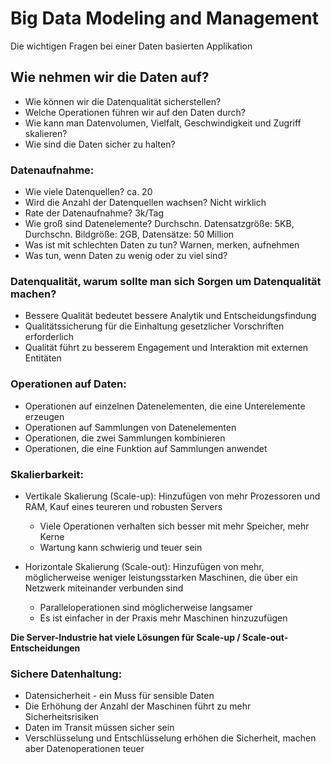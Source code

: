 # Big Data Modeling and Management
Die wichtigen Fragen bei einer Daten basierten Applikation

## Wie nehmen wir die Daten auf?
- Wie können wir die Datenqualität sicherstellen?
- Welche Operationen führen wir auf den Daten durch?
- Wie kann man Datenvolumen, Vielfalt, Geschwindigkeit und Zugriff skalieren?
- Wie sind die Daten sicher zu halten?

### Datenaufnahme:
- Wie viele Datenquellen? ca. 20
- Wird die Anzahl der Datenquellen wachsen? Nicht wirklich
- Rate der Datenaufnahme? 3k/Tag
- Wie groß sind Datenelemente? Durchschn. Datensatzgröße: 5KB, Durchschn. Bildgröße: 2GB, Datensätze: 50 Million
- Was ist mit schlechten Daten zu tun? Warnen, merken, aufnehmen
- Was tun, wenn Daten zu wenig oder zu viel sind?

### Datenqualität, warum sollte man sich Sorgen um Datenqualität machen?
- Bessere Qualität bedeutet bessere Analytik und Entscheidungsfindung
- Qualitätssicherung für die Einhaltung gesetzlicher Vorschriften erforderlich
- Qualität führt zu besserem Engagement und Interaktion mit externen Entitäten

### Operationen auf Daten:
- Operationen auf einzelnen Datenelementen, die eine Unterelemente erzeugen
- Operationen auf Sammlungen von Datenelementen
- Operationen, die zwei Sammlungen kombinieren
- Operationen, die eine Funktion auf Sammlungen anwendet

### Skalierbarkeit:
- Vertikale Skalierung (Scale-up): Hinzufügen von mehr Prozessoren und RAM, Kauf eines teureren und robusten Servers
  - Viele Operationen verhalten sich besser mit mehr Speicher, mehr Kerne
  - Wartung kann schwierig und teuer sein

- Horizontale Skalierung (Scale-out): Hinzufügen von mehr, möglicherweise weniger leistungsstarken Maschinen, die über ein Netzwerk miteinander verbunden sind
  - Paralleloperationen sind möglicherweise langsamer
  - Es ist einfacher in der Praxis mehr Maschinen hinzuzufügen

**Die Server-Industrie hat viele Lösungen für Scale-up / Scale-out-Entscheidungen**

### Sichere Datenhaltung:
- Datensicherheit - ein Muss für sensible Daten
- Die Erhöhung der Anzahl der Maschinen führt zu mehr Sicherheitsrisiken
- Daten im Transit müssen sicher sein
- Verschlüsselung und Entschlüsselung erhöhen die Sicherheit, machen aber Datenoperationen teuer
